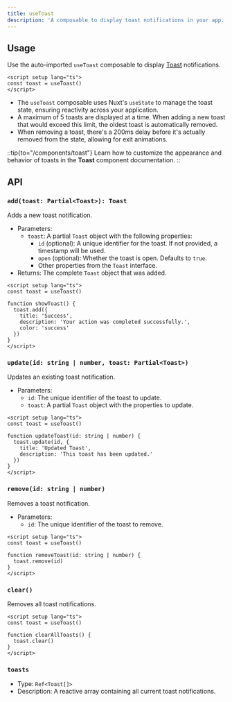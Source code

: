 ```yaml
---
title: useToast
description: 'A composable to display toast notifications in your app.'
---
```


## Usage

Use the auto-imported `useToast` composable to display [Toast](/components/toast) notifications.

```vue
<script setup lang="ts">
const toast = useToast()
</script>
```

- The `useToast` composable uses Nuxt's `useState` to manage the toast state, ensuring reactivity across your application.
- A maximum of 5 toasts are displayed at a time. When adding a new toast that would exceed this limit, the oldest toast is automatically removed.
- When removing a toast, there's a 200ms delay before it's actually removed from the state, allowing for exit animations.

::tip{to="/components/toast"}
Learn how to customize the appearance and behavior of toasts in the **Toast** component documentation.
::

## API

### `add(toast: Partial<Toast>): Toast`

Adds a new toast notification.

- Parameters:
  - `toast`: A partial `Toast` object with the following properties:
    - `id` (optional): A unique identifier for the toast. If not provided, a timestamp will be used.
    - `open` (optional): Whether the toast is open. Defaults to `true`.
    - Other properties from the `Toast` interface.
- Returns: The complete `Toast` object that was added.

```vue
<script setup lang="ts">
const toast = useToast()

function showToast() {
  toast.add({
    title: 'Success',
    description: 'Your action was completed successfully.',
    color: 'success'
  })
}
</script>
```

### `update(id: string | number, toast: Partial<Toast>)`

Updates an existing toast notification.

- Parameters:
  - `id`: The unique identifier of the toast to update.
  - `toast`: A partial `Toast` object with the properties to update.

```vue
<script setup lang="ts">
const toast = useToast()

function updateToast(id: string | number) {
  toast.update(id, {
    title: 'Updated Toast',
    description: 'This toast has been updated.'
  })
}
</script>
```

### `remove(id: string | number)`

Removes a toast notification.

- Parameters:
  - `id`: The unique identifier of the toast to remove.

```vue
<script setup lang="ts">
const toast = useToast()

function removeToast(id: string | number) {
  toast.remove(id)
}
</script>
```

### `clear()`

Removes all toast notifications.

```vue
<script setup lang="ts">
const toast = useToast()

function clearAllToasts() {
  toast.clear()
}
</script>
```

### `toasts`

- Type: `Ref<Toast[]>`
- Description: A reactive array containing all current toast notifications.
